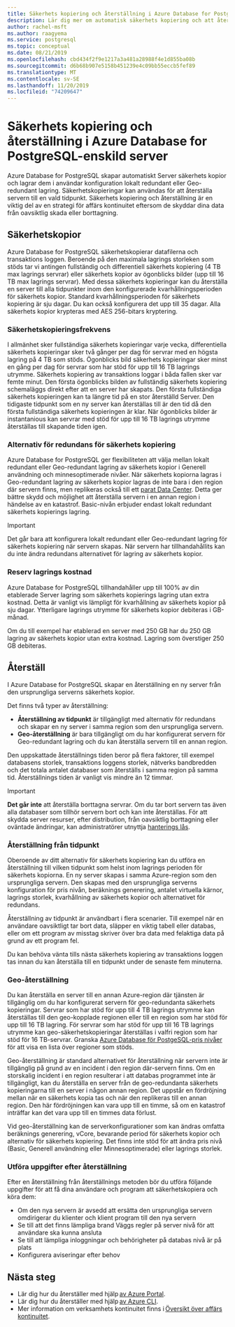```yaml
---
title: Säkerhets kopiering och återställning i Azure Database for PostgreSQL-enskild server
description: Lär dig mer om automatisk säkerhets kopiering och att återställa Azure Database for PostgreSQL Server – en server.
author: rachel-msft
ms.author: raagyema
ms.service: postgresql
ms.topic: conceptual
ms.date: 08/21/2019
ms.openlocfilehash: cbd434f2f9e1217a3a481a28988f4e1d855ba08b
ms.sourcegitcommit: d6b68b907e5158b451239e4c09bb55eccb5fef89
ms.translationtype: MT
ms.contentlocale: sv-SE
ms.lasthandoff: 11/20/2019
ms.locfileid: "74209647"
---
```

# <a name="backup-and-restore-in-azure-database-for-postgresql---single-server"></a>Säkerhets kopiering och återställning i Azure Database for PostgreSQL-enskild server

Azure Database for PostgreSQL skapar automatiskt Server säkerhets kopior och lagrar dem i användar konfiguration lokalt redundant eller Geo-redundant lagring. Säkerhetskopieringar kan användas för att återställa servern till en vald tidpunkt. Säkerhets kopiering och återställning är en viktig del av en strategi för affärs kontinuitet eftersom de skyddar dina data från oavsiktlig skada eller borttagning.

## <a name="backups"></a>Säkerhetskopior

Azure Database for PostgreSQL säkerhetskopierar datafilerna och transaktions loggen. Beroende på den maximala lagrings storleken som stöds tar vi antingen fullständig och differentiell säkerhets kopiering (4 TB max lagrings servrar) eller säkerhets kopior av ögonblicks bilder (upp till 16 TB max lagrings servrar). Med dessa säkerhets kopieringar kan du återställa en server till alla tidpunkter inom den konfigurerade kvarhållningsperioden för säkerhets kopior. Standard kvarhållningsperioden för säkerhets kopiering är sju dagar. Du kan också konfigurera det upp till 35 dagar. Alla säkerhets kopior krypteras med AES 256-bitars kryptering.

### <a name="backup-frequency"></a>Säkerhetskopieringsfrekvens

I allmänhet sker fullständiga säkerhets kopieringar varje vecka, differentiella säkerhets kopieringar sker två gånger per dag för servrar med en högsta lagring på 4 TB som stöds. Ögonblicks bild säkerhets kopieringar sker minst en gång per dag för servrar som har stöd för upp till 16 TB lagrings utrymme. Säkerhets kopiering av transaktions loggar i båda fallen sker var femte minut. Den första ögonblicks bilden av fullständig säkerhets kopiering schemaläggs direkt efter att en server har skapats. Den första fullständiga säkerhets kopieringen kan ta längre tid på en stor återställd Server. Den tidigaste tidpunkt som en ny server kan återställas till är den tid då den första fullständiga säkerhets kopieringen är klar. När ögonblicks bilder är instantanious kan servrar med stöd för upp till 16 TB lagrings utrymme återställas till skapande tiden igen.

### <a name="backup-redundancy-options"></a>Alternativ för redundans för säkerhets kopiering

Azure Database for PostgreSQL ger flexibiliteten att välja mellan lokalt redundant eller Geo-redundant lagring av säkerhets kopior i Generell användning och minnesoptimerade nivåer. När säkerhets kopiorna lagras i Geo-redundant lagring av säkerhets kopior lagras de inte bara i den region där servern finns, men replikeras också till ett [parat Data Center](https://docs.microsoft.com/azure/best-practices-availability-paired-regions). Detta ger bättre skydd och möjlighet att återställa servern i en annan region i händelse av en katastrof. Basic-nivån erbjuder endast lokalt redundant säkerhets kopierings lagring.

> [!IMPORTANT]
> Det går bara att konfigurera lokalt redundant eller Geo-redundant lagring för säkerhets kopiering när servern skapas. När servern har tillhandahållits kan du inte ändra redundans alternativet för lagring av säkerhets kopior.

### <a name="backup-storage-cost"></a>Reserv lagrings kostnad

Azure Database for PostgreSQL tillhandahåller upp till 100% av din etablerade Server lagring som säkerhets kopierings lagring utan extra kostnad. Detta är vanligt vis lämpligt för kvarhållning av säkerhets kopior på sju dagar. Ytterligare lagrings utrymme för säkerhets kopior debiteras i GB-månad.

Om du till exempel har etablerad en server med 250 GB har du 250 GB lagring av säkerhets kopior utan extra kostnad. Lagring som överstiger 250 GB debiteras.

## <a name="restore"></a>Återställ

I Azure Database for PostgreSQL skapar en återställning en ny server från den ursprungliga serverns säkerhets kopior.

Det finns två typer av återställning:

- **Återställning av tidpunkt** är tillgängligt med alternativ för redundans och skapar en ny server i samma region som den ursprungliga servern.
- **Geo-återställning** är bara tillgängligt om du har konfigurerat servern för Geo-redundant lagring och du kan återställa servern till en annan region.

Den uppskattade återställnings tiden beror på flera faktorer, till exempel databasens storlek, transaktions loggens storlek, nätverks bandbredden och det totala antalet databaser som återställs i samma region på samma tid. Återställnings tiden är vanligt vis mindre än 12 timmar.

> [!IMPORTANT]
> **Det går inte** att återställa borttagna servrar. Om du tar bort servern tas även alla databaser som tillhör servern bort och kan inte återställas. För att skydda server resurser, efter distribution, från oavsiktlig borttagning eller oväntade ändringar, kan administratörer utnyttja [hanterings lås](https://docs.microsoft.com/azure/azure-resource-manager/resource-group-lock-resources).

### <a name="point-in-time-restore"></a>Återställning från tidpunkt

Oberoende av ditt alternativ för säkerhets kopiering kan du utföra en återställning till vilken tidpunkt som helst inom lagrings perioden för säkerhets kopiorna. En ny server skapas i samma Azure-region som den ursprungliga servern. Den skapas med den ursprungliga serverns konfiguration för pris nivån, beräknings generering, antalet virtuella kärnor, lagrings storlek, kvarhållning av säkerhets kopior och alternativet för redundans.

Återställning av tidpunkt är användbart i flera scenarier. Till exempel när en användare oavsiktligt tar bort data, släpper en viktig tabell eller databas, eller om ett program av misstag skriver över bra data med felaktiga data på grund av ett program fel.

Du kan behöva vänta tills nästa säkerhets kopiering av transaktions loggen tas innan du kan återställa till en tidpunkt under de senaste fem minuterna.

### <a name="geo-restore"></a>Geo-återställning

Du kan återställa en server till en annan Azure-region där tjänsten är tillgänglig om du har konfigurerat servern för geo-redundanta säkerhets kopieringar. Servrar som har stöd för upp till 4 TB lagrings utrymme kan återställas till den geo-kopplade regionen eller till en region som har stöd för upp till 16 TB lagring. För servrar som har stöd för upp till 16 TB lagrings utrymme kan geo-säkerhetskopieringar återställas i valfri region som har stöd för 16 TB-servrar. Granska [Azure Database för PostgeSQL-pris nivåer](concepts-pricing-tiers.md) för att visa en lista över regioner som stöds.

Geo-återställning är standard alternativet för återställning när servern inte är tillgänglig på grund av en incident i den region där-servern finns. Om en storskalig incident i en region resulterar i att databas programmet inte är tillgängligt, kan du återställa en server från de geo-redundanta säkerhets kopieringarna till en server i någon annan region. Det uppstår en fördröjning mellan när en säkerhets kopia tas och när den replikeras till en annan region. Den här fördröjningen kan vara upp till en timme, så om en katastrof inträffar kan det vara upp till en timmes data förlust.

Vid geo-återställning kan de serverkonfigurationer som kan ändras omfatta beräknings generering, vCore, bevarande period för säkerhets kopior och alternativ för säkerhets kopiering. Det finns inte stöd för att ändra pris nivå (Basic, Generell användning eller Minnesoptimerade) eller lagrings storlek.

### <a name="perform-post-restore-tasks"></a>Utföra uppgifter efter återställning

Efter en återställning från återställnings metoden bör du utföra följande uppgifter för att få dina användare och program att säkerhetskopiera och köra dem:

- Om den nya servern är avsedd att ersätta den ursprungliga servern omdirigerar du klienter och klient program till den nya servern
- Se till att det finns lämpliga brand Väggs regler på server nivå för att användare ska kunna ansluta
- Se till att lämpliga inloggningar och behörigheter på databas nivå är på plats
- Konfigurera aviseringar efter behov

## <a name="next-steps"></a>Nästa steg

- Lär dig hur du återställer med hjälp [av Azure Portal](howto-restore-server-portal.md).
- Lär dig hur du återställer med hjälp [av Azure CLI](howto-restore-server-cli.md).
- Mer information om verksamhets kontinuitet finns i [Översikt över affärs kontinuitet](concepts-business-continuity.md).
